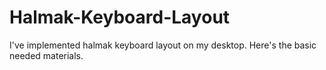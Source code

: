 # Halmak-Keyboard-Layout
I've implemented halmak keyboard layout on my desktop. Here's the basic needed materials.
